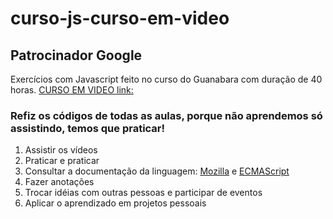 # curso-js-curso-em-video
## Patrocinador Google
Exercícios com Javascript feito no curso do Guanabara com duração de 40 horas.
[CURSO EM VIDEO link:]("https://www.cursoemvideo.com/")

### Refiz os códigos de todas as aulas, porque não aprendemos só assistindo, temos que praticar!
1. Assistir os vídeos
2. Praticar e praticar
3. Consultar a documentação da linguagem: [Mozilla]('https://developer.mozilla.org/pt-BR/docs/Web/JavaScript') e [ECMAScript]("https://www.ecma-international.org/ecma-262/11.0/index.html#title")
4. Fazer anotações
5. Trocar idéias com outras pessoas e participar de eventos
6. Aplicar o aprendizado em projetos pessoais






